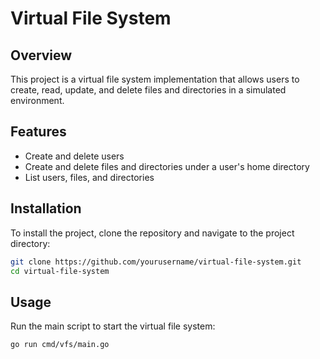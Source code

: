 # Virtual File System

## Overview
This project is a virtual file system implementation that allows users to create, read, update, and delete files and directories in a simulated environment.

## Features
- Create and delete users
- Create and delete files and directories under a user's home directory
- List users, files, and directories

## Installation
To install the project, clone the repository and navigate to the project directory:
```sh
git clone https://github.com/yourusername/virtual-file-system.git
cd virtual-file-system
```

## Usage
Run the main script to start the virtual file system:
```sh
go run cmd/vfs/main.go
```

